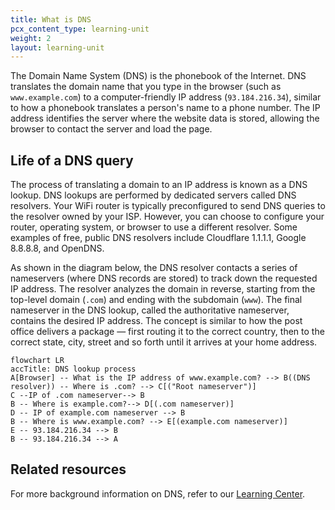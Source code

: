 ```yaml
---
title: What is DNS
pcx_content_type: learning-unit
weight: 2
layout: learning-unit
---
```


The Domain Name System (DNS) is the phonebook of the Internet. DNS translates the domain name that you type in the browser (such as `www.example.com`) to a computer-friendly IP address (`93.184.216.34`), similar to how a phonebook translates a person's name to a phone number. The IP address identifies the server where the website data is stored, allowing the browser to contact the server and load the page.

## Life of a DNS query

The process of translating a domain to an IP address is known as a DNS lookup. DNS lookups are performed by dedicated servers called DNS resolvers. Your WiFi router is typically preconfigured to send DNS queries to the resolver owned by your ISP. However, you can choose to configure your router, operating system, or browser to use a different resolver. Some examples of free, public DNS resolvers include Cloudflare 1.1.1.1, Google 8.8.8.8, and OpenDNS.

As shown in the diagram below, the DNS resolver contacts a series of nameservers (where DNS records are stored) to track down the requested IP address. The resolver analyzes the domain in reverse, starting from the top-level domain (`.com`) and ending with the subdomain (`www`). The final nameserver in the DNS lookup, called the authoritative nameserver, contains the desired IP address. The concept is similar to how the post office delivers a package — first routing it to the correct country, then to the correct state, city, street and so forth until it arrives at your home address.

```mermaid
flowchart LR
accTitle: DNS lookup process
A[Browser] -- What is the IP address of www.example.com? --> B((DNS resolver)) -- Where is .com? --> C[("Root nameserver")]
C --IP of .com nameserver--> B
B -- Where is example.com?--> D[(.com nameserver)]
D -- IP of example.com nameserver --> B
B -- Where is www.example.com? --> E[(example.com nameserver)]
E -- 93.184.216.34 --> B
B -- 93.184.216.34 --> A
```

## Related resources

For more background information on DNS, refer to our [Learning Center](https://www.cloudflare.com/learning/dns/what-is-dns/).
